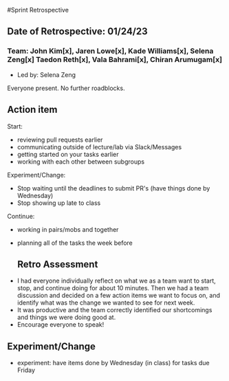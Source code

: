 #Sprint Retrospective
## Date of Retrospective: 01/24/23
### Team: John Kim[x],  Jaren Lowe[x],  Kade Williams[x], Selena Zeng[x] Taedon Reth[x], Vala Bahrami[x], Chiran Arumugam[x]
* Led by: Selena Zeng


Everyone present. No further roadblocks.

## Action item

Start:
- reviewing pull requests earlier
- communicating outside of lecture/lab via Slack/Messages
- getting started on your tasks earlier
- working with each other between subgroups

Experiment/Change:
- Stop waiting until the deadlines to submit PR's (have things done by Wednesday)
- Stop showing up late to class

Continue:
- working in pairs/mobs and together
- planning all of the tasks the week before

  ## Retro Assessment

* I had everyone individually reflect on what we as a team want to start, stop, and continue doing for about 10 minutes. Then we had a team discussion and decided on a few action items we want to focus on, and identify what was the change we wanted to see for next week.
* It was productive and the team correctly identified our shortcomings and things we were doing good at. 
* Encourage everyone to speak!

## Experiment/Change
- experiment: have items done by Wednesday (in class) for tasks due Friday
